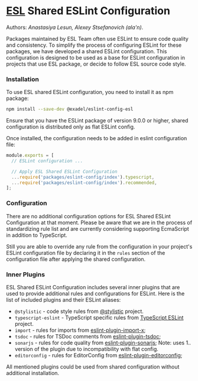 # [ESL](../../) Shared ESLint Configuration

Authors: *Anastasiya Lesun, Alexey Stsefanovich (ala'n)*.

<a name="intro"></a>

Packages maintained by ESL Team often use ESLint to ensure code quality and consistency. 
To simplify the process of configuring ESLint for these packages, we have developed a shared ESLint configuration. 
This configuration is designed to be used as a base for ESLint configuration in projects that use ESL package, 
or decide to follow ESL source code style.

<a name="installation"></a>

### Installation

To use ESL shared ESLint configuration, you need to install it as npm package:

```bash
npm install --save-dev @exadel/eslint-config-esl
```

Ensure that you have the ESLint package of version 9.0.0 or higher, shared configuration is distributed only as flat ESLint config.

Once installed, the configuration needs to be added in eslint configuration file:

```js
module.exports = [
  // ESLint configuration ...

  // Apply ESL Shared ESLint Configuration
  ...require('packages/eslint-config/index').typescript,
  ...require('packages/eslint-config/index').recommended,
];
```

<a name="configuration"></a>

### Configuration

There are no additional configuration options for ESL Shared ESLint Configuration at that moment. 
Please be aware that we are in the process of standardizing rule list and are currently considering supporting EcmaScript in addition to TypeScript.

Still you are able to override any rule from the configuration in your project's ESLint configuration file 
by declaring it in the `rules` section of the configuration file after applying the shared configuration.

### Inner Plugins

ESL Shared ESLint Configuration includes several inner plugins that are used to provide additional rules and configurations for ESLint.
Here is the list of included plugins and their ESLint aliases:

- `@stylistic` - code style rules from [@stylistic](https://eslint.style/) project.
- `typescript-eslint` - TypeScript specific rules from [TypeScript ESLint](https://typescript-eslint.io/) project.
- `import` - rules for imports from [eslint-plugin-import-x](https://www.npmjs.com/package/eslint-plugin-import-x);
- `tsdoc` - rules for TSDoc comments from [eslint-plugin-tsdoc](https://www.npmjs.com/package/eslint-plugin-tsdoc);
- `sonarjs` - rules for code quality from [eslint-plugin-sonarjs](https://www.npmjs.com/package/eslint-plugin-sonarjs); 
  Note: uses 1.*.* version of the plugin due to incompatibility with flat config.
- `editorconfig` - rules for EditorConfig from [eslint-plugin-editorconfig](https://www.npmjs.com/package/eslint-plugin-editorconfig);

All mentioned plugins could be used from shared configuration without additional installation.
